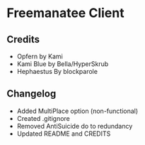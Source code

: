 # Freemanatee Client

Credits
-------------------------------
* Opfern by Kami
* Kami Blue by Bella/HyperSkrub
* Hephaestus By blockparole

Changelog
-------------------------------
* Added MultiPlace option (non-functional)
* Created .gitignore
* Removed AntiSuicide do to redundancy
* Updated README and CREDITS